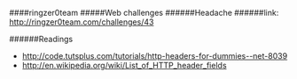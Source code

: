####ringzer0team
#####Web challenges
######Headache
######link: http://ringzer0team.com/challenges/43

######Readings  
* http://code.tutsplus.com/tutorials/http-headers-for-dummies--net-8039
* http://en.wikipedia.org/wiki/List_of_HTTP_header_fields
